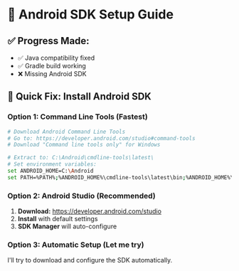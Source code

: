 # 📱 Android SDK Setup Guide

## ✅ **Progress Made:**
- ✅ Java compatibility fixed
- ✅ Gradle build working
- ❌ Missing Android SDK

## 🔧 **Quick Fix: Install Android SDK**

### **Option 1: Command Line Tools (Fastest)**

```bash
# Download Android Command Line Tools
# Go to: https://developer.android.com/studio#command-tools
# Download "Command line tools only" for Windows

# Extract to: C:\Android\cmdline-tools\latest\
# Set environment variables:
set ANDROID_HOME=C:\Android
set PATH=%PATH%;%ANDROID_HOME%\cmdline-tools\latest\bin;%ANDROID_HOME%\platform-tools
```

### **Option 2: Android Studio (Recommended)**

1. **Download:** https://developer.android.com/studio
2. **Install** with default settings
3. **SDK Manager** will auto-configure

### **Option 3: Automatic Setup (Let me try)**

I'll try to download and configure the SDK automatically.
